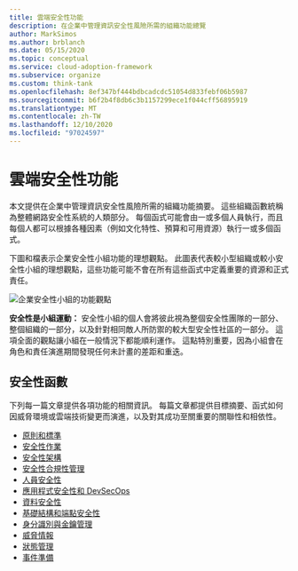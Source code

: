 ```yaml
---
title: 雲端安全性功能
description: 在企業中管理資訊安全性風險所需的組織功能總覽
author: MarkSimos
ms.author: brblanch
ms.date: 05/15/2020
ms.topic: conceptual
ms.service: cloud-adoption-framework
ms.subservice: organize
ms.custom: think-tank
ms.openlocfilehash: 8ef347bf444bdbcadcdc51054d833febf06b5987
ms.sourcegitcommit: b6f2b4f8db6c3b1157299ece1f044cff56895919
ms.translationtype: MT
ms.contentlocale: zh-TW
ms.lasthandoff: 12/10/2020
ms.locfileid: "97024597"
---
```

# <a name="cloud-security-functions"></a>雲端安全性功能

本文提供在企業中管理資訊安全性風險所需的組織功能摘要。 這些組織函數統稱為整體網路安全性系統的人類部分。 每個函式可能會由一或多個人員執行，而且每個人都可以根據各種因素（例如文化特性、預算和可用資源）執行一或多個函式。

下圖和檔表示企業安全性小組功能的理想觀點。 此圖表代表較小型組織或較小安全性小組的理想觀點，這些功能可能不會在所有這些函式中定義重要的資源和正式責任。

![企業安全性小組的功能觀點](../_images/security/enterprise-security-team.png)

**安全性是小組運動：** 安全性小組的個人會將彼此視為整個安全性團隊的一部分、整個組織的一部分，以及針對相同敵人所防禦的較大型安全性社區的一部分。 這項全面的觀點讓小組在一般情況下都能順利運作。 這點特別重要，因為小組會在角色和責任演進期間發現任何未計畫的差距和重迭。

## <a name="security-functions"></a>安全性函數

下列每一篇文章提供各項功能的相關資訊。 每篇文章都提供目標摘要、函式如何因威脅環境或雲端技術變更而演進，以及對其成功至關重要的關聯性和相依性。

- [原則和標準](./cloud-security-policy-standards.md)
- [安全性作業](./cloud-security-operations-center.md)
- [安全性架構](./cloud-security-architecture.md)
- [安全性合規性管理](./cloud-security-compliance-management.md)
- [人員安全性](./cloud-security-people.md)
- [應用程式安全性和 DevSecOps](./cloud-security-application-security-devsecops.md)
- [資料安全性](./cloud-security-data-security.md)
- [基礎結構和端點安全性](./cloud-security-infrastructure-endpoint.md)
- [身分識別與金鑰管理](./cloud-security-identity-keys.md)
- [威脅情報](./cloud-security-threat-intelligence.md)
- [狀態管理](./cloud-security-posture-management.md)
- [事件準備](./cloud-security-incident-preparation.md)
